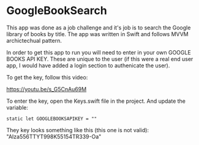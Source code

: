 # GoogleBookSearch

This app was done as a job challenge and it's job is to search the Google library of books by title.  The app was written in Swift and follows MVVM archictechual pattern.

In order to get this app to run you will need to enter in your own GOOGLE BOOKS API KEY.  These are unique to the user (if this were a real end user app, I would have added a login section to authenicate the user). 

To get the key, follow this video:

https://youtu.be/s_G5CnAu69M

To enter the key, open the Keys.swift file in the project.  And update the variable:

    static let GOOGLEBOOKSAPIKEY = ""

They key looks something like this (this one is not valid): "AIza556TTYT998K55154TR339-Oa" 

